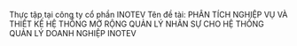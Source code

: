 Thực tập tại công ty cổ phần INOTEV
Tên đề tài: PHÂN TÍCH NGHIỆP VỤ VÀ THIẾT KẾ HỆ THỐNG MỞ RỘNG QUẢN LÝ NHÂN SỰ CHO HỆ THỐNG QUẢN LÝ DOANH NGHIỆP INOTEV
